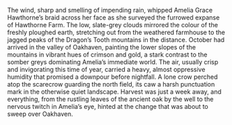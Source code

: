 The wind, sharp and smelling of impending rain, whipped Amelia Grace Hawthorne’s braid across her face as she surveyed the furrowed expanse of Hawthorne Farm.  The low, slate-grey clouds mirrored the colour of the freshly ploughed earth, stretching out from the weathered farmhouse to the jagged peaks of the Dragon’s Tooth mountains in the distance.  October had arrived in the valley of Oakhaven, painting the lower slopes of the mountains in vibrant hues of crimson and gold, a stark contrast to the somber greys dominating Amelia’s immediate world.  The air, usually crisp and invigorating this time of year, carried a heavy, almost oppressive humidity that promised a downpour before nightfall.  A lone crow perched atop the scarecrow guarding the north field, its caw a harsh punctuation mark in the otherwise quiet landscape.  Harvest was just a week away, and everything, from the rustling leaves of the ancient oak by the well to the nervous twitch in Amelia’s eye, hinted at the change that was about to sweep over Oakhaven.
